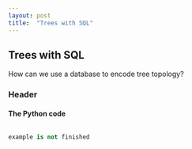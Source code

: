 ```yaml
---
layout: post
title:  "Trees with SQL"
---
```


## Trees with SQL

How can we use a database to encode tree topology?

### Header

#### The Python code

```python

example is not finished

```